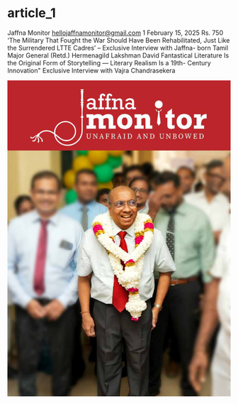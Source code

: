 # article_1

Jaffna Monitor
hellojaffnamonitor@gmail.com
1
February 15, 2025
Rs. 750
‘The Military That Fought 
the War Should Have Been 
Rehabilitated, Just Like the 
Surrendered LTTE Cadres’
– Exclusive Interview with Jaffna-
born Tamil Major General (Retd.) 
Hermenagild Lakshman David 
Fantastical Literature 
Is the Original Form of 
Storytelling — Literary 
Realism Is a 19th-
Century Innovation" 
 Exclusive Interview with 
Vajra Chandrasekera

![p001_i1.jpg](images_out/001_article_1/p001_i1.jpg)

